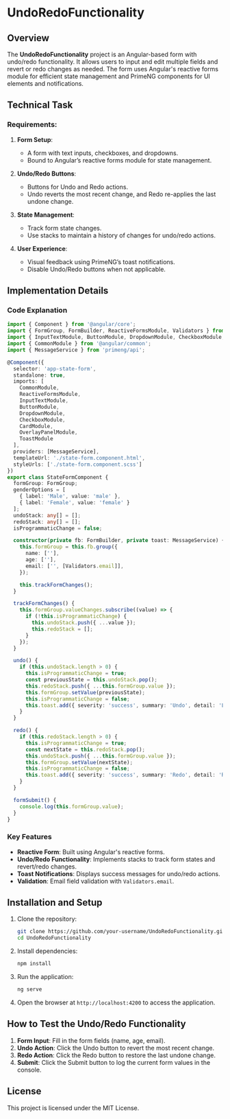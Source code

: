 
# UndoRedoFunctionality

## Overview

The **UndoRedoFunctionality** project is an Angular-based form with undo/redo functionality. It allows users to input and edit multiple fields and revert or redo changes as needed. The form uses Angular's reactive forms module for efficient state management and PrimeNG components for UI elements and notifications.

## Technical Task

### Requirements:

1. **Form Setup**:
   - A form with text inputs, checkboxes, and dropdowns.
   - Bound to Angular’s reactive forms module for state management.

2. **Undo/Redo Buttons**:
   - Buttons for Undo and Redo actions.
   - Undo reverts the most recent change, and Redo re-applies the last undone change.

3. **State Management**:
   - Track form state changes.
   - Use stacks to maintain a history of changes for undo/redo actions.

4. **User Experience**:
   - Visual feedback using PrimeNG’s toast notifications.
   - Disable Undo/Redo buttons when not applicable.

## Implementation Details

### Code Explanation

```typescript
import { Component } from '@angular/core';
import { FormGroup, FormBuilder, ReactiveFormsModule, Validators } from '@angular/forms';
import { InputTextModule, ButtonModule, DropdownModule, CheckboxModule, CardModule, OverlayPanelModule, ToastModule } from 'primeng';
import { CommonModule } from '@angular/common';
import { MessageService } from 'primeng/api';

@Component({
  selector: 'app-state-form',
  standalone: true,
  imports: [
    CommonModule,
    ReactiveFormsModule,
    InputTextModule,
    ButtonModule,
    DropdownModule,
    CheckboxModule,
    CardModule,
    OverlayPanelModule,
    ToastModule
  ],
  providers: [MessageService],
  templateUrl: './state-form.component.html',
  styleUrls: ['./state-form.component.scss']
})
export class StateFormComponent {
  formGroup: FormGroup;
  genderOptions = [
    { label: 'Male', value: 'male' },
    { label: 'Female', value: 'female' }
  ];
  undoStack: any[] = [];
  redoStack: any[] = [];
  isProgrammaticChange = false;

  constructor(private fb: FormBuilder, private toast: MessageService) {
    this.formGroup = this.fb.group({
      name: [''],
      age: [''],
      email: ['', [Validators.email]],
    });

    this.trackFormChanges();
  }

  trackFormChanges() {
    this.formGroup.valueChanges.subscribe((value) => {
      if (!this.isProgrammaticChange) {
        this.undoStack.push({ ...value });
        this.redoStack = [];
      }
    });
  }

  undo() {
    if (this.undoStack.length > 0) {
      this.isProgrammaticChange = true;
      const previousState = this.undoStack.pop();
      this.redoStack.push({ ...this.formGroup.value });
      this.formGroup.setValue(previousState);
      this.isProgrammaticChange = false;
      this.toast.add({ severity: 'success', summary: 'Undo', detail: 'Last change has been reverted.' });
    }
  }

  redo() {
    if (this.redoStack.length > 0) {
      this.isProgrammaticChange = true;
      const nextState = this.redoStack.pop();
      this.undoStack.push({ ...this.formGroup.value });
      this.formGroup.setValue(nextState);
      this.isProgrammaticChange = false;
      this.toast.add({ severity: 'success', summary: 'Redo', detail: 'Redo change has been recovered.' });
    }
  }

  formSubmit() {
    console.log(this.formGroup.value);
  }
}
```

### Key Features
- **Reactive Form**: Built using Angular's reactive forms.
- **Undo/Redo Functionality**: Implements stacks to track form states and revert/redo changes.
- **Toast Notifications**: Displays success messages for undo/redo actions.
- **Validation**: Email field validation with `Validators.email`.

## Installation and Setup

1. Clone the repository:
   ```bash
   git clone https://github.com/your-username/UndoRedoFunctionality.git
   cd UndoRedoFunctionality
   ```

2. Install dependencies:
   ```bash
   npm install
   ```

3. Run the application:
   ```bash
   ng serve
   ```

4. Open the browser at `http://localhost:4200` to access the application.

## How to Test the Undo/Redo Functionality

1. **Form Input**: Fill in the form fields (name, age, email).
2. **Undo Action**: Click the Undo button to revert the most recent change.
3. **Redo Action**: Click the Redo button to restore the last undone change.
4. **Submit**: Click the Submit button to log the current form values in the console.

## License

This project is licensed under the MIT License.
